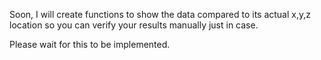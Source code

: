 Soon, I will create functions to show the data compared to its actual x,y,z location so you can verify your results manually just in case. 

Please wait for this to be implemented.